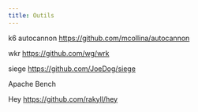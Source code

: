 ```yaml
---
title: Outils
---
```


k6 autocannon
https://github.com/mcollina/autocannon

wkr
https://github.com/wg/wrk

siege
https://github.com/JoeDog/siege

Apache Bench


Hey
https://github.com/rakyll/hey
